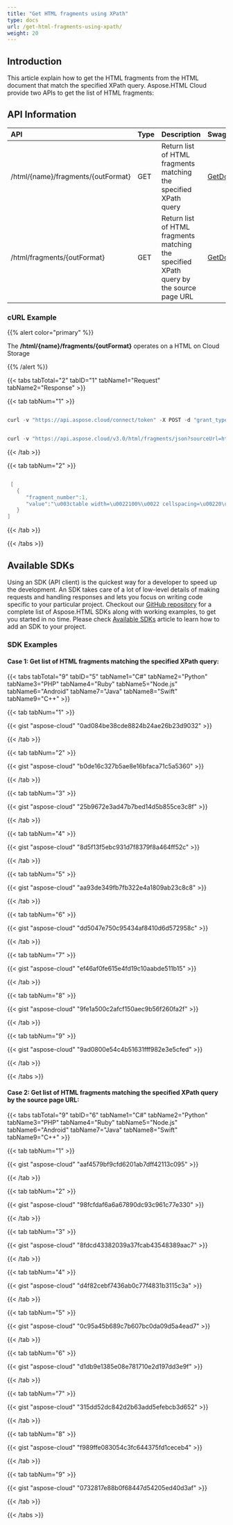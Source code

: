 ```yaml
---
title: "Get HTML fragments using XPath"
type: docs
url: /get-html-fragments-using-xpath/
weight: 20
---
```


## **Introduction**
This article explain how to get the HTML fragments from the HTML document that match the specified XPath query. Aspose.HTML Cloud provide two APIs to get the list of HTML fragments:
## **API Information**

|**API**|**Type**|**Description**|**Swagger Link**|
| :- | :- | :- | :- |
|/html/{name}/fragments/{outFormat}|GET|Return list of HTML fragments matching the specified XPath query|[GetDocumentFragmentByXPath](https://apireference.aspose.cloud/html/#!/Document/GetDocumentFragmentByXPath)|
|/html/fragments/{outFormat}|GET|Return list of HTML fragments matching the specified XPath query by the source page URL|[GetDocumentFragmentByXPathByUrl](https://apireference.aspose.cloud/html/#!/Document/GetDocumentFragmentByXPathByUrl)|
### **cURL Example**
{{% alert color="primary" %}} 

The **/html/{name}/fragments/{outFormat}** operates on a HTML on Cloud Storage

{{% /alert %}} 

{{< tabs tabTotal="2" tabID="1" tabName1="Request" tabName2="Response" >}}

{{< tab tabNum="1" >}}

```java

curl -v "https://api.aspose.cloud/connect/token" -X POST -d "grant_type=client_credentials&client_id=XXXXX&client_secret=XXXXX" -H "Content-Type: application/x-www-form-urlencoded" -H "Accept: application/json"

```

```java

curl -v "https://api.aspose.cloud/v3.0/html/fragments/json?sourceUrl=https://www.le.ac.uk/oerresources/bdra/html/page_09.htm&xpath=//html/body/table" -X GET -H "Content-Type:application/json" -H "Accept:application/json"

```

{{< /tab >}}

{{< tab tabNum="2" >}}

```java

 [
   {
      "fragment_number":1,
      "value":"\u003ctable width=\u0022100%\u0022 cellspacing=\u00220\u0022 summary=\u0022Main layout table for two-column layout\u0022 dir=\u0022ltr\u0022\u003e\u003ctbody\u003e\u003ctr\u003e\n\u003ctd width=\u0022180\u0022 valign=\u0022top\u0022 id=\u0022maintable-toc\u0022\u003e\n\n\u003cdiv id=\u0022toc\u0022\u003e\n\n\u003ch2\u003e\u003ca id=\u0022toc-title\u0022 href=\u0022index.htm\u0022\u003eTable of Contents\u003c/a\u003e\u003c/h2\u003e\n\n\u003col class=\u0022section\u0022\u003e\n\u003cli\u003e\u003ca href=\u0022page_01.htm\u0022\u003eIntroduction to HTML/XHTML \u003c/a\u003e\u003c/li\u003e\n\u003cli\u003e\n\u003ca href=\u0022page_06.htm\u0022\u003eStructure of an HTML Document  \u003c/a\u003e\n\u003col\u003e\n\u003cli\u003e\u003ca href=\u0022page_07.htm\u0022\u003epic001.gifHead of an HTML Document  \u003c/a\u003e\u003c/li\u003e\n\u003cli\u003e\u003ca href=\u0022page_08.htm\u0022\u003eBody of an HTML Document  \u003c/a\u003e\u003c/li\u003e\n\u003cli class=\u0022currentpage\u0022\u003eExample HTML Document  \u003c/li\u003e\n\u003cli\u003e\u003ca href=\u0022page_10.htm\u0022\u003eGood Working Practices  \u003c/a\u003e\u003c/li\u003e\n\u003c/ol\u003e\n\u003c/li\u003e\n\u003cli\u003e\u003ca href=\u0022page_11.htm\u0022\u003eGetting Started with HTML  \u003c/a\u003e\u003c/li\u003e\n\u003cli\u003e\u003ca href=\u0022page_19.htm\u0022\u003eHypertext Links  \u003c/a\u003e\u003c/li\u003e\n\u003cli\u003e\u003ca href=\u0022page_24.htm\u0022\u003eIncluding Pictures  \u003c/a\u003e\u003c/li\u003e\n\u003cli\u003e\u003ca href=\u0022page_28.htm\u0022\u003eA bit more on XHTML  \u003c/a\u003e\u003c/li\u003e\n\u003cli\u003e\u003ca href=\u0022page_29.htm\u0022\u003eUpdating Existing HTML Documents to XHTML  \u003c/a\u003e\u003c/li\u003e\n\u003cli\u003e\u003ca href=\u0022page_30.htm\u0022\u003eCascading Style Sheets  \u003c/a\u003e\u003c/li\u003e\n\u003cli\u003e\u003ca href=\u0022page_33.htm\u0022\u003eStyle Properties for Text  \u003c/a\u003e\u003c/li\u003e\n\u003cli\u003e\u003ca href=\u0022page_40.htm\u0022\u003eUtilities  \u003c/a\u003e\u003c/li\u003e\n\u003cli\u003e\u003ca href=\u0022page_41.htm\u0022\u003eBooks and Further Reading  \u003c/a\u003e\u003c/li\u003e\n\u003cli\u003e\u003ca href=\u0022page_42.htm\u0022\u003eThe End  \u003c/a\u003e\u003c/li\u003e\n\u003c/ol\u003e\n\n\u003c/div\u003e\n\n\u003c/td\u003e\n\u003ctd width=\u0022\*\u0022 valign=\u0022top\u0022 id=\u0022maintable-content\u0022\u003e\n\n\u003cdiv id=\u0022main-content-withtoc\u0022\u003e\n\n\u003ca name=\u0022Main\u0022\u003e\u003c/a\u003e\n\n\u003ch2\u003eExample HTML Document\u003c/h2\u003e\n\n\u003cp class=\u0022bodycopy\u0022\u003eThe following text should be typed in to a local file on a\nsystem which is equipped with a Web browser.\u003c/p\u003e\n\n\u003cpre class=\u0022bodycopy\u0022\u003e\n\u003chtml\u003e\n\u003chead\u003e\n\u003ctitle\u003e\nA Simple HTML Document\n\u003c/title\u003e\n\u003c/head\u003e\n\u003cbody\u003e\n\u003cp\u003eThis is a very simple HTML document\u003c/p\u003e\n\u003cp\u003eIt only has two paragraphs\u003c/p\u003e\n\u003c/body\u003e\n\u003c/html\u003e\n\u003c/pre\u003e\n\n\u003cp class=\u0022bodycopy\u0022\u003eWhen authoring a Web/HTML document there are several stages\nwhich will be repeated time and time again.\u003c/p\u003e\n\n\u003col class=\u0022bodycopy\u0022\u003e\n\u003cli\u003eUsing a local editor (or word processor) create the HTML\nfile.\u003c/li\u003e\n\n\u003cli\u003eView the local file by using the \u003ctt\u003e\u003cstrong\u003eOpen\nfile...\u003c/strong\u003e\u003c/tt\u003e option on the\n\u003ctt\u003e\u003cstrong\u003eFile\u003c/strong\u003e\u003c/tt\u003e menu.\u003c/li\u003e\n\n\u003cli\u003eIf you see any errors, go back to (1) and repeat the\nexercise. \u003cstrong\u003eNote:\u003c/strong\u003e most Web viewers will store\npreviously viewed pages and sometimes gives the impression that\ncorrections to the original HTML documents have not been made.\nAlways \u003ctt\u003e\u003cstrong\u003eReload\u003c/strong\u003e\u003c/tt\u003e HTML documents after they\nhave been edited.\u003c/li\u003e\n\u003c/ol\u003e\n\n\u003cp class=\u0022bodycopy\u0022\u003eIf there are no errors in your typing etc. the above tags\nshould be interpreted as:\u003c/p\u003e\n\n\u003chr class=\u0022bodycopy\u0022\u003e\n\u003cp class=\u0022bodycopy\u0022\u003e\u003cfont face=\u0022Times New Roman\u0022\u003eThis is a very simple HTML\ndocument\u003c/font\u003e\u003c/p\u003e\n\n\u003cp class=\u0022bodycopy\u0022\u003e\u003cfont face=\u0022Times New Roman\u0022\u003eIt only has two\nparagraphs\u003c/font\u003e\u003c/p\u003e\n\n\u003chr class=\u0022bodycopy\u0022\u003e\n\u003cp class=\u0022bodycopy\u0022\u003eThe document\u0027s title will appear as the viewing windows name\nand the text will appear in the default font for your browser,\nwhich is usually a Times Roman typeface with font size 12\u003ca href=\u0022resources/point.html\u0022 target=\u0022_blank\u0022\u003epoint\u003c/a\u003e.\u003c/p\u003e\n\n\u003cp class=\u0022bodycopy\u0022\u003eAdding headings and further character attributes to your HTML\ndocuments will be discussed in the following sections of this\ncourse.\u003c/p\u003e\n\n\n\u003c/div\u003e\n\n\u003c/td\u003e\n\u003c/tr\u003e\u003c/tbody\u003e\u003c/table\u003e"
   }
]

```

{{< /tab >}}

{{< /tabs >}}
## **Available SDKs**
Using an SDK (API client) is the quickest way for a developer to speed up the development. An SDK takes care of a lot of low-level details of making requests and handling responses and lets you focus on writing code specific to your particular project. Checkout our [GitHub repository](https://github.com/aspose-html-cloud) for a complete list of Aspose.HTML SDKs along with working examples, to get you started in no time. Please check [Available SDKs](/html/available-sdks/) article to learn how to add an SDK to your project.
### **SDK Examples**
#### **Case 1: Get list of HTML fragments matching the specified XPath query:**

{{< tabs tabTotal="9" tabID="5" tabName1="C#" tabName2="Python" tabName3="PHP" tabName4="Ruby" tabName5="Node.js" tabName6="Android" tabName7="Java" tabName8="Swift" tabName9="C++" >}}

{{< tab tabNum="1" >}}

{{< gist "aspose-cloud" "0ad084be38cde8824b24ae26b23d9032" >}}

{{< /tab >}}

{{< tab tabNum="2" >}}

{{< gist "aspose-cloud" "b0de16c327b5ae8e16bfaca71c5a5360" >}}

{{< /tab >}}

{{< tab tabNum="3" >}}

{{< gist "aspose-cloud" "25b9672e3ad47b7bed14d5b855ce3c8f" >}}

{{< /tab >}}

{{< tab tabNum="4" >}}

{{< gist "aspose-cloud" "8d5f13f5ebc931d7f8379f8a464ff52c" >}}

{{< /tab >}}

{{< tab tabNum="5" >}}

{{< gist "aspose-cloud" "aa93de349fb7fb322e4a1809ab23c8c8" >}}

{{< /tab >}}

{{< tab tabNum="6" >}}

{{< gist "aspose-cloud" "dd5047e750c95434af8410d6d572958c" >}}

{{< /tab >}}

{{< tab tabNum="7" >}}

{{< gist "aspose-cloud" "ef46af0fe615e4fd19c10aabde511b15" >}}

{{< /tab >}}

{{< tab tabNum="8" >}}

{{< gist "aspose-cloud" "9fe1a500c2afcf150aec9b56f260fa2f" >}}

{{< /tab >}}

{{< tab tabNum="9" >}}

{{< gist "aspose-cloud" "9ad0800e54c4b51631fff982e3e5cfed" >}}

{{< /tab >}}

{{< /tabs >}}

#### **Case 2: Get list of HTML fragments matching the specified XPath query by the source page URL:**

{{< tabs tabTotal="9" tabID="6" tabName1="C#" tabName2="Python" tabName3="PHP" tabName4="Ruby" tabName5="Node.js" tabName6="Android" tabName7="Java" tabName8="Swift" tabName9="C++" >}}

{{< tab tabNum="1" >}}

{{< gist "aspose-cloud" "aaf4579bf9cfd6201ab7dff42113c095" >}}

{{< /tab >}}

{{< tab tabNum="2" >}}

{{< gist "aspose-cloud" "98fcfdaf6a6a67890dc93c961c77e330" >}}

{{< /tab >}}

{{< tab tabNum="3" >}}

{{< gist "aspose-cloud" "8fdcd43382039a37fcab43548389aac7" >}}

{{< /tab >}}

{{< tab tabNum="4" >}}

{{< gist "aspose-cloud" "d4f82cebf7436ab0c77f4831b3115c3a" >}}

{{< /tab >}}

{{< tab tabNum="5" >}}

{{< gist "aspose-cloud" "0c95a45b689c7b607bc0da09d5a4ead7" >}}

{{< /tab >}}

{{< tab tabNum="6" >}}

{{< gist "aspose-cloud" "d1db9e1385e08e781710e2d197dd3e9f" >}}

{{< /tab >}}

{{< tab tabNum="7" >}}

{{< gist "aspose-cloud" "315dd52dc842d2b63add5efebcb3d652" >}}

{{< /tab >}}

{{< tab tabNum="8" >}}

{{< gist "aspose-cloud" "f989ffe083054c3fc644375fd1ceceb4" >}}

{{< /tab >}}

{{< tab tabNum="9" >}}

{{< gist "aspose-cloud" "0732817e88b0f68447d54205ed40d3af" >}}

{{< /tab >}}

{{< /tabs >}}
